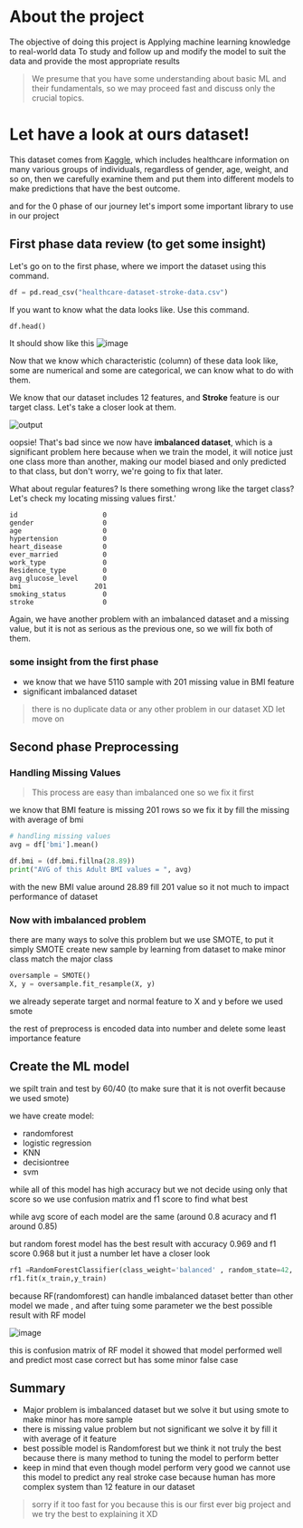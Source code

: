 # About the project
The objective of doing this project is Applying machine learning knowledge to real-world data To study and follow up and modify the model to suit the data and provide the most appropriate results

> We presume that you have some understanding about basic ML and their fundamentals, so we may proceed fast and discuss only the crucial topics.

# Let have a look at ours dataset!
This dataset comes from [Kaggle](https://www.kaggle.com/datasets/imoore/60k-stack-overflow-questions-with-quality-rate), which includes healthcare information on many various groups of individuals, regardless of gender, age, weight, and so on, then we carefully examine them and put them into different models to make predictions that have the best outcome.

and for the 0 phase of our journey let's import some important library to use in our project


## First phase data review (to get some insight)
Let's go on to the first phase, where we import the dataset using this command.

```python
df = pd.read_csv("healthcare-dataset-stroke-data.csv")
```
If you want to know what the data looks like. Use this command.
```python
df.head()
```

It should show like this 
![image](https://github.com/Tanachock/Term-Project-Stroke-Prediction/assets/83536257/38725ab9-b9b2-41e6-8ce2-329a20b196ca)

Now that we know which characteristic (column) of these data look like, some are numerical and some are categorical, we can know what to do with them.

We know that our dataset includes 12 features, and **Stroke** feature is our target class. Let's take a closer look at them.

![output](https://github.com/Tanachock/Term-Project-Stroke-Prediction/assets/83536257/9fbd3ca9-9254-4f9d-b5d7-799bc095097f)

oopsie! That's bad since we now have **imbalanced dataset**, which is a significant problem here because when we train the model, it will notice just one class more than another, making our model biased and only predicted to that class, but don't worry, we're going to fix that later.

What about regular features? Is there something wrong like the target class? Let's check my locating missing values first.'
```
id                     0
gender                 0
age                    0
hypertension           0
heart_disease          0
ever_married           0
work_type              0
Residence_type         0
avg_glucose_level      0
bmi                  201
smoking_status         0
stroke                 0
```

Again, we have another problem with an imbalanced dataset and a missing value, but it is not as serious as the previous one, so we will fix both of them.


### some insight from the first phase
- we know that we have 5110 sample with 201 missing value in BMI feature
- significant imbalanced dataset 

> there is no duplicate data or any other problem in our dataset XD let move on

## Second phase Preprocessing<br>

### Handling Missing Values
> This process are easy than imbalanced one so we fix it first

we know that BMI feature is missing 201 rows so we fix it by fill the missing with average of bmi 

```python
# handling missing values
avg = df['bmi'].mean()

df.bmi = (df.bmi.fillna(28.89))
print("AVG of this Adult BMI values = ", avg)
```
with the new BMI value around 28.89 fill 201 value so it not much to impact performance of dataset

### Now with imbalanced problem

there are many ways to solve this problem but we use SMOTE, to put it simply SMOTE create new sample by learning from dataset to make minor class match the major class
```python
oversample = SMOTE()
X, y = oversample.fit_resample(X, y)
```
we already seperate target and normal feature to X and y before we used smote

the rest of preprocess is encoded data into number and delete some least importance feature

## Create the ML model
we spilt train and test by 60/40 (to make sure that it is not overfit because we used smote)

we have create model:
- randomforest
- logistic regression
- KNN
- decisiontree
- svm

while all of this model has high accuracy but we not decide using only that score so we use confusion matrix and f1 score to find what best

while avg score of each model are the same (around 0.8 acuracy and f1 around 0.85)

but random forest model has the best result with accuracy 0.969 and f1 score 0.968 but it just a number let have a closer look
```python
rf1 =RandomForestClassifier(class_weight='balanced' , random_state=42, n_estimators = 100 , max_depth=13)
rf1.fit(x_train,y_train)
```
because RF(randomforest) can handle imbalanced dataset better than other model we made , and after tuing some parameter we the best possible result with RF model

![image](https://github.com/Tanachock/Term-Project-Stroke-Prediction/assets/83536257/9a4229fd-84ad-4e36-80b3-9c7f1b104df0)

this is confusion matrix of RF model it showed that model performed well and predict most case correct but has some minor false case


## Summary
- Major problem is imbalanced dataset but we solve it but using smote to make minor has more sample
- there is missing value problem but not significant we solve it by fill it with average of it feature
- best possible model is Randomforest but we think it not truly the best because there is many method to tuning the model to perform better
- keep in mind that even though model perform very good we cannot use this model to predict any real stroke case because human has more complex system than 12 feature in our dataset

> sorry if it too fast for you because this is our first ever big project and we try the best to explaining it XD


